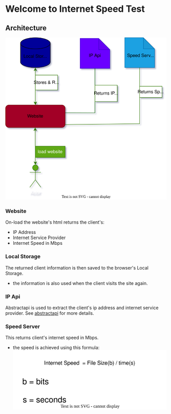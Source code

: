 # Welcome to Internet Speed Test
## Architecture
![architecture](https://github.com/tsxepo-web/InternetSpeedTest/blob/3ee7a020ef7fe867da0dc6a3d8c6575981272e67/SpeedTest.drawio.svg)

### Website
On-load the website's html returns the client's:
- IP Address
- Internet Service Provider
- Internet Speed in Mbps

### Local Storage
The returned client information is then saved to the browser's Local Storage.
- the information is also used when the client visits the site again.

### IP Api
Abstractapi is used to extract the client's ip address and internet service provider.
See [abstractapi](https://www.abstractapi.com) for more details.

### Speed Server
This returns client's internet speed in Mbps.
- the speed is achieved using this formula:![formula](https://github.com/tsxepo-web/InternetSpeedTest/blob/master/SpeedTestFormula.drawio.svg) 